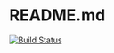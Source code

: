 # README.md

[![Build Status](http://34.122.229.8:8080/buildStatus/icon?job=instavote%2Fwoker-build)](http://34.122.229.8:8080/job/instavote/job/woker-build/)
